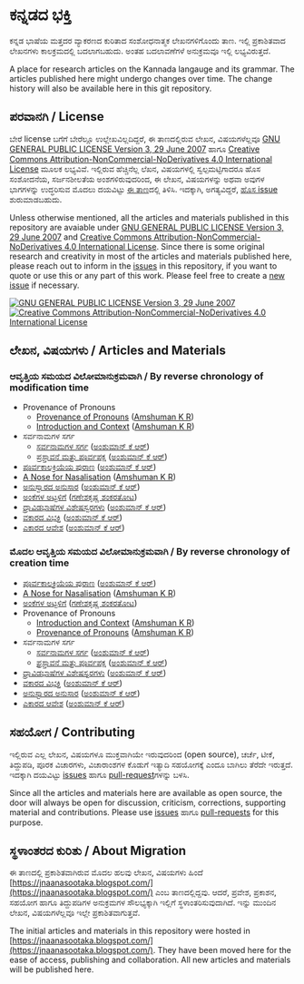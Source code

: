 # ಕನ್ನಡದ ಭಕ್ತಿ

ಕನ್ನಡ ಭಾಷೆಯ ಮತ್ತದರ ವ್ಯಾಕರಣದ ಕುರಿತಾದ ಸಂಶೋಧನಾತ್ಮಕ ಲೇಖನಗಳಿಗೊಂದು ತಾಣ.
ಇಲ್ಲಿ ಪ್ರಕಾಶಿತವಾದ ಲೇಖನಗಳು ಕಾಲಕ್ರಮದಲ್ಲಿ ಬದಲಾಗಬಹುದು.
ಅಂತಹ ಬದಲಾವಣೆಗಳೆ ಅನುಕ್ರಮವೂ ಇಲ್ಲಿ ಲಭ್ಯವಿರುತ್ತದೆ.

A place for research articles on the Kannada langauge and its grammar.
The articles published here might undergo changes over time.
The change history will also be available here in this git repository.

## ಪರವಾನಗಿ / License

ಬೇರೆ license ಬಗೆಗೆ ಬೇರೆಲ್ಲೂ ಉಲ್ಲೇಖವಿಲ್ಲದಿದ್ದರೆ, ಈ ತಾಣದಲ್ಲಿರುವ ಲೇಖನ, ವಿಷಯಗಳೆಲ್ಲವೂ [GNU GENERAL PUBLIC LICENSE Version 3, 29 June 2007](LICENSE) ಹಾಗೂ [Creative Commons Attribution-NonCommercial-NoDerivatives 4.0 International License](http://creativecommons.org/licenses/by-nc-nd/4.0/) ಮೂಲಕ ಲಭ್ಯವಿವೆ.
ಇಲ್ಲಿರುವ ಹೆಚ್ಚಿನೆಲ್ಲ ಲೆಖನ, ವಿಷಯಗಳಲ್ಲಿ ಸ್ವಲ್ಪಮಟ್ಟಿಗಾದರೂ ಹೊಸ ಸಂಶೋದನೆಯ, ಸರ್ಜನಶೀಲತೆಯ ಅಂಶಗಳಿರುವುದರಿಂದ, ಈ ಲೇಖನ, ವಿಷಯಗಳನ್ನು ಅಥವಾ ಅವುಗಳ ಭಾಗಗಳನ್ನು ಉದ್ಧರಿಸುವ ಮೊದಲು ದಯವಿಟ್ಟು [ಈ ತಾಣ](../../issues)ದಲ್ಲಿ ತಿಳಿಸಿ. ಇದಕ್ಕಾಗಿ, ಅಗತ್ಯವಿದ್ದರೆ, [ಹೊಸ issue](../../issues/new) ಶುರುಮಾಡಬಹುದು.

Unless otherwise mentioned, all the articles and materials published in this repository are avaiable under [GNU GENERAL PUBLIC LICENSE Version 3, 29 June 2007](LICENSE) and [Creative Commons Attribution-NonCommercial-NoDerivatives 4.0 International License](http://creativecommons.org/licenses/by-nc-nd/4.0/).
Since there is some original research and creativity in most of the articles and materials published here, please reach out to inform in the [issues](../../issues) in this repository, if you want to quote or use this or any part of this work.
Please feel free to create a [new issue](../../issues/new) if necessary.

[![GNU GENERAL PUBLIC LICENSE Version 3, 29 June 2007](https://www.gnu.org/graphics/gplv3-127x51.png)](https://www.gnu.org/licenses/gpl-3.0.en.html) [![Creative Commons Attribution-NonCommercial-NoDerivatives 4.0 International License](https://i.creativecommons.org/l/by-nc-nd/4.0/88x31.png)](http://creativecommons.org/licenses/by-nc-nd/4.0/)

## ಲೇಖನ, ವಿಷಯಗಳು / Articles and Materials

### ಆವೃತ್ತಿಯ ಸಮಯದ ವಿಲೋಮಾನುಕ್ರಮವಾಗಿ / By reverse chronology of modification time

- Provenance of Pronouns
	 - [Provenance of Pronouns](content/Provenance%20of%20Pronouns/Provenance%20of%20Pronouns.md) ([Amshuman K R](https://github.com/amshuman-kr))
	 - [Introduction and Context](content/Provenance%20of%20Pronouns/Introduction%20and%20Context.md) ([Amshuman K R](https://github.com/amshuman-kr))
- ಸರ್ವನಾಮಗಳ ಸರ್ಗ
	 - [ಸರ್ವನಾಮಗಳ ಸರ್ಗ](content/ಸರ್ವನಾಮಗಳ%20ಸರ್ಗ/ಸರ್ವನಾಮಗಳ%20ಸರ್ಗ.md) ([ಅಂಶುಮಾನ್ ಕೆ ಆರ್](https://github.com/amshuman-kr))
	 - [ಪ್ರಸ್ತಾವನೆ ಮತ್ತು ಪೂರ್ವಪಕ್ಷ](content/ಸರ್ವನಾಮಗಳ%20ಸರ್ಗ/ಪ್ರಸ್ತಾವನೆ%20ಮತ್ತು%20ಪೂರ್ವಪಕ್ಷ.md) ([ಅಂಶುಮಾನ್ ಕೆ ಆರ್](https://github.com/amshuman-kr))
- [ಪೂರ್ವಕಾಲಕ್ರಿಯೆಯ ಪುರಾಣ](content/ಪೂರ್ವಕಾಲಕ್ರಿಯೆಯ%20ಪುರಾಣ.md) ([ಅಂಶುಮಾನ್ ಕೆ ಆರ್](https://github.com/amshuman-kr))
- [A Nose for Nasalisation](content/A%20Nose%20for%20Nasalisation.md) ([Amshuman K R](https://github.com/amshuman-kr))
- [ಅನುಸ್ವಾರದ ಅನುಸಾರ](content/ಅನುಸ್ವಾರದ%20ಅನುಸಾರ.md) ([ಅಂಶುಮಾನ್ ಕೆ ಆರ್](https://github.com/amshuman-kr))
- [ಅಂಕೆಗಳ ಅಟ್ಟಳಿಗೆ](content/ಅಂಕೆಗಳ%20ಅಟ್ಟಳಿಗೆ.md) ([ಗಣೇಶಕೃಷ್ಣ ಶಂಕರತೋಟ](https://github.com/smgk))
- [ದ್ರಾವಿಡಭಾಷೆಗಳ ವಿಶೇಷಸ್ವರಗಳು](content/ದ್ರಾವಿಡಭಾಷೆಗಳ%20ವಿಶೇಷಸ್ವರಗಳು.md) ([ಅಂಶುಮಾನ್ ಕೆ ಆರ್](https://github.com/amshuman-kr))
- [ವಕಾರದ ವಿಭಕ್ತಿ](content/ವಕಾರದ%20ವಿಭಕ್ತಿ.md) ([ಅಂಶುಮಾನ್ ಕೆ ಆರ್](https://github.com/amshuman-kr))
- [ಎಕಾರದ ಆವೇಶ](content/ಎಕಾರದ%20ಆವೇಶ.md) ([ಅಂಶುಮಾನ್ ಕೆ ಆರ್](https://github.com/amshuman-kr))

### ಮೊದಲ ಆವೃತ್ತಿಯ ಸಮಯದ ವಿಲೋಮಾನುಕ್ರಮವಾಗಿ / By reverse chronology of creation time

- [ಪೂರ್ವಕಾಲಕ್ರಿಯೆಯ ಪುರಾಣ](content/ಪೂರ್ವಕಾಲಕ್ರಿಯೆಯ%20ಪುರಾಣ.md) ([ಅಂಶುಮಾನ್ ಕೆ ಆರ್](https://github.com/amshuman-kr))
- [A Nose for Nasalisation](content/A%20Nose%20for%20Nasalisation.md) ([Amshuman K R](https://github.com/amshuman-kr))
- [ಅಂಕೆಗಳ ಅಟ್ಟಳಿಗೆ](content/ಅಂಕೆಗಳ%20ಅಟ್ಟಳಿಗೆ.md) ([ಗಣೇಶಕೃಷ್ಣ ಶಂಕರತೋಟ](https://github.com/smgk))
- Provenance of Pronouns
	 - [Introduction and Context](content/Provenance%20of%20Pronouns/Introduction%20and%20Context.md) ([Amshuman K R](https://github.com/amshuman-kr))
	 - [Provenance of Pronouns](content/Provenance%20of%20Pronouns/Provenance%20of%20Pronouns.md) ([Amshuman K R](https://github.com/amshuman-kr))
- ಸರ್ವನಾಮಗಳ ಸರ್ಗ
	 - [ಸರ್ವನಾಮಗಳ ಸರ್ಗ](content/ಸರ್ವನಾಮಗಳ%20ಸರ್ಗ/ಸರ್ವನಾಮಗಳ%20ಸರ್ಗ.md) ([ಅಂಶುಮಾನ್ ಕೆ ಆರ್](https://github.com/amshuman-kr))
	 - [ಪ್ರಸ್ತಾವನೆ ಮತ್ತು ಪೂರ್ವಪಕ್ಷ](content/ಸರ್ವನಾಮಗಳ%20ಸರ್ಗ/ಪ್ರಸ್ತಾವನೆ%20ಮತ್ತು%20ಪೂರ್ವಪಕ್ಷ.md) ([ಅಂಶುಮಾನ್ ಕೆ ಆರ್](https://github.com/amshuman-kr))
- [ದ್ರಾವಿಡಭಾಷೆಗಳ ವಿಶೇಷಸ್ವರಗಳು](content/ದ್ರಾವಿಡಭಾಷೆಗಳ%20ವಿಶೇಷಸ್ವರಗಳು.md) ([ಅಂಶುಮಾನ್ ಕೆ ಆರ್](https://github.com/amshuman-kr))
- [ವಕಾರದ ವಿಭಕ್ತಿ](content/ವಕಾರದ%20ವಿಭಕ್ತಿ.md) ([ಅಂಶುಮಾನ್ ಕೆ ಆರ್](https://github.com/amshuman-kr))
- [ಅನುಸ್ವಾರದ ಅನುಸಾರ](content/ಅನುಸ್ವಾರದ%20ಅನುಸಾರ.md) ([ಅಂಶುಮಾನ್ ಕೆ ಆರ್](https://github.com/amshuman-kr))
- [ಎಕಾರದ ಆವೇಶ](content/ಎಕಾರದ%20ಆವೇಶ.md) ([ಅಂಶುಮಾನ್ ಕೆ ಆರ್](https://github.com/amshuman-kr))

## ಸಹಯೋಗ / Contributing

ಇಲ್ಲಿರುವ ಎಲ್ಲ ಲೇಖನ, ವಿಷಯಗಳೂ ಮುಕ್ತವಾಗಿಯೇ ಇರುವುದರಿಂದ (open source), ಚರ್ಚೆ, ಟೀಕೆ, ತಿದ್ದುಪಡಿ, ಪೂರಕ ವಿಚಾರಗಳು, ವಿಚಾರಾಂಶಗಳ ಕೊಡುಗೆ ಇತ್ಯಾದಿ ಸಹಯೋಗಕ್ಕೆ ಎಂದೂ ಬಾಗಿಲು ತೆರೆದೇ ಇರುತ್ತದೆ.
ಇದಕ್ಕಾಗಿ ದಯವಿಟ್ಟು [issues](../../issues) ಹಾಗೂ [pull-request](../../pulls)ಗಳನ್ನು ಬಳಸಿ.

Since all the articles and materials here are available as open source, the door will always be open for discussion, criticism, corrections, supporting material and contributions.
Please use [issues](../../issues) ಹಾಗೂ [pull-requests](../../pulls) for this purpose.

## ಸ್ಥಳಾಂತರದ ಕುರಿತು / About Migration

ಈ ತಾಣದಲ್ಲಿ ಪ್ರಕಾಶಿತವಾಗಿರುವ ಮೊದಲ ಹಲವು ಲೇಖನ, ವಿಷಯಗಳು ಹಿಂದೆ [https://jnaanasootaka.blogspot.com/](https://jnaanasootaka.blogspot.com/) ಎಂಬ ತಾಣದಲ್ಲಿದ್ದವು.
ಆದರೆ, ಪ್ರವೇಶ, ಪ್ರಕಾಶನ, ಸಹಯೋಗ ಹಾಗೂ ತಿದ್ದುಪಡಿಗಳ ಅನುಕ್ರಮಗಳ ಸೌಲಭ್ಯಕ್ಕಾಗಿ ಇಲ್ಲಿಗೆ ಸ್ಥಳಾಂತರಿಸುವುದಾಗಿದೆ. ಇನ್ನು ಮುಂದಿನ ಲೇಖನ, ವಿಷಯಗಳೆಲ್ಲವೂ ಇಲ್ಲೇ ಪ್ರಕಾಶಿತವಾಗುತ್ತವೆ.

The initial articles and materials in this repository were hosted in [https://jnaanasootaka.blogspot.com/](https://jnaanasootaka.blogspot.com/).
They have been moved here for the ease of access, publishing and collaboration.
All new articles and materials will be published here.
